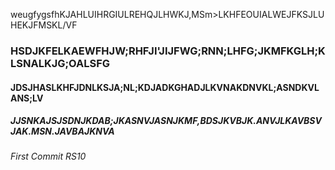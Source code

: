 weugfygsfhKJAHLUIHRGIULREHQJLHWKJ,MSm>LKHFEOUIALWEJFKSJLUHEKJFMSKL/VF
### HSDJKFELKAEWFHJW;RHFJI'JIJFWG;RNN;LHFG;JKMFKGLH;KLSNALKJG;OALSFG
#### JDSJHASLKHFJDNLKSJA;NL;KDJADKGHADJLKVNAKDNVKL;ASNDKVLANS;LV
##### JJSNKAJSJSDNJKDAB;JKASNVJASNJKMF,BDSJKVBJK.ANVJLKAVBSVJAK.MSN.JAVBAJKNVA
###### First Commit RS10

